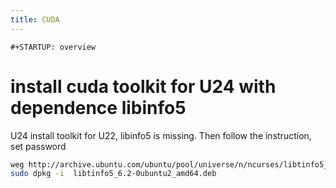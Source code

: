 ```yaml
---
title: CUDA
---
```


```{=org}
#+STARTUP: overview
```
# install cuda toolkit for U24 with dependence libinfo5

U24 install toolkit for U22, libinfo5 is missing. Then follow the
instruction, set password

``` {.bash org-language="sh"}
weg http://archive.ubuntu.com/ubuntu/pool/universe/n/ncurses/libtinfo5_6.2-0ubuntu2_amd64.deb
sudo dpkg -i  libtinfo5_6.2-0ubuntu2_amd64.deb
```

